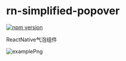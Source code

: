 # rn-simplified-popover
[![npm version](https://img.shields.io/npm/v/@hecom/rn-simplified-popover.svg)](https://www.npmjs.com/package/@hecom/rn-simplified-popover)

ReactNative气泡组件

![examplePng](https://github.com/hecom-rn/rn-simplified-popover/tree/master/example/example.png)
